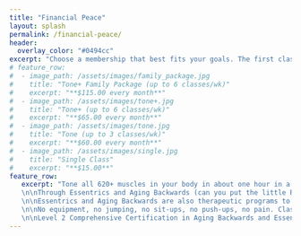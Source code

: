 ```yaml
---
title: "Financial Peace"
layout: splash
permalink: /financial-peace/
header:
  overlay_color: "#0494cc"
excerpt: "Choose a membership that best fits your goals. The first class is **always** free"
# feature_row:
#  - image_path: /assets/images/family_package.jpg
#    title: "Tone+ Family Package (up to 6 classes/wk)"
#    excerpt: "**$115.00 every month**"
#  - image_path: /assets/images/tone+.jpg
#    title: "Tone+ (up to 6 classes/wk)"
#    excerpt: "**$65.00 every month**"
#  - image_path: /assets/images/tone.jpg
#    title: "Tone (up to 3 classes/wk)"
#    excerpt: "**$60.00 every month**"
#  - image_path: /assets/images/single.jpg
#    title: "Single Class"
#    excerpt: "**$15.00**"
feature_row:
   excerpt: "Tone all 620+ muscles in your body in about one hour in a relaxed, fun and safe way! Attend in-studio or online 3-5 times a week and watch your body transform in just a few classes!
   \n\nThrough Essentrics and Aging Backwards (can you put the little R or C in the circle next to these names?),  you can attain the shapes, strength and balance of ballet dancers by incorporating simple yet powerful dynamic stretching moces and elements of ballet, Tai Chi and Pilates, brain/body balancing, posture and range of motion improvement, and much more. Come experience a relaxed and toned body.
   \n\nEssentrics and Aging Backwards are also therapeutic programs to help recover from injuries or illnesses. Everyone, ages 19-90+, from coach potato to top athletes and everyone in between can benefit greatly from Essentrics and Aging Backwards.
   \n\nNo equipment, no jumping, no sit-ups, no push-ups, no pain. Class is done in bare-feet. Mats are provided for floor work. Purified water is provided. Studio is located on the second floor. Must be able to go up and down stairs. Ballet barre is provided for any who need a bit of extra balance support when first beginning.
   \n\nLevel 2 Comprehensive Certification in Aging Backwards and Essentrics"
---
```


<!-- {% include feature_row id="intro" type="center" %} -->

<!-- {% include feature_row %} -->